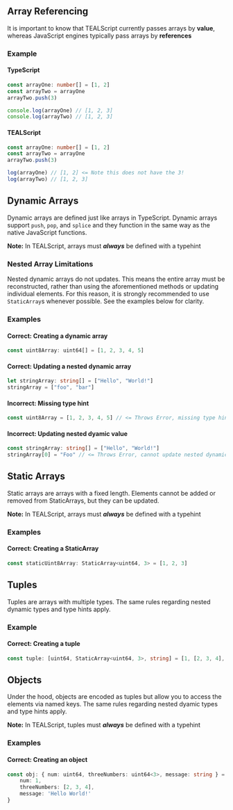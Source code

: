 ## Array Referencing

It is important to know that TEALScript currently passes arrays by **value**, whereas JavaScript engines typically pass arrays by **references**

### Example

#### TypeScript
```ts
const arrayOne: number[] = [1, 2]
const arrayTwo = arrayOne
arrayTwo.push(3)

console.log(arrayOne) // [1, 2, 3]
console.log(arrayTwo) // [1, 2, 3]
```

#### TEALScript

```ts
const arrayOne: number[] = [1, 2]
const arrayTwo = arrayOne
arrayTwo.push(3)

log(arrayOne) // [1, 2] <= Note this does not have the 3!
log(arrayTwo) // [1, 2, 3]
```

## Dynamic Arrays

Dynamic arrays are defined just like arrays in TypeScript. Dynamic arrays support `push`, `pop`, and `splice` and they function in the same way as the native JavaScript functions.

**Note:** In TEALScript, arrays must ***always*** be defined with a typehint

### Nested Array Limitations

Nested dynamic arrays do not updates. This means the entire array must be reconstructed, rather than using the aforementioned methods or updating individual elements. For this reason, it is strongly recommended to use `StaticArray`s whenever possible. See the examples below for clarity. 

### Examples

#### Correct: Creating a dynamic array
```ts
const uint8Array: uint64[] = [1, 2, 3, 4, 5]
```

#### Correct: Updating a nested dynamic array
```ts
let stringArray: string[] = ["Hello", "World!"]
stringArray = ["foo", "bar"]
```

#### Incorrect: Missing type hint
```ts
const uint8Array = [1, 2, 3, 4, 5] // <= Throws Error, missing type hint
```

#### Incorrect: Updating nested dyamic value
```ts
const stringArray: string[] = ["Hello", "World!"]
stringArray[0] = "Foo" // <= Throws Error, cannot update nested dynamic type
```

## Static Arrays
Static arrays are arrays with a fixed length. Elements cannot be added or removed from StaticArrays, but they can be updated.

**Note:** In TEALScript, arrays must ***always*** be defined with a typehint

### Examples

#### Correct: Creating a StaticArray
```ts
const staticUint8Array: StaticArray<uint64, 3> = [1, 2, 3]
```

## Tuples

Tuples are arrays with multiple types. The same rules regarding nested dynamic types and type hints apply.

### Example

#### Correct: Creating a tuple
```ts
const tuple: [uint64, StaticArray<uint64, 3>, string] = [1, [2, 3, 4], 'Hello World!']
```


## Objects

Under the hood, objects are encoded as tuples but allow you to access the elements via named keys. The same rules regarding nested dyamic types and type hints apply. 

**Note:** In TEALScript, tuples must ***always*** be defined with a typehint

### Examples
#### Correct: Creating an object
```ts
const obj: { num: uint64, threeNumbers: uint64<3>, message: string } = {
    num: 1, 
    threeNumbers: [2, 3, 4], 
    message: 'Hello World!'
}
```